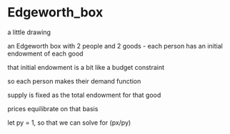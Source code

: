 # Edgeworth_box
a little drawing

an Edgeworth box with 2 people and 2 goods - each person has an initial endowment of each good

that initial endowment is a bit like a budget constraint

so each person makes their demand function

supply is fixed as the total endowment for that good

prices equilibrate on that basis

let py = 1, so that we can solve for (px/py)
